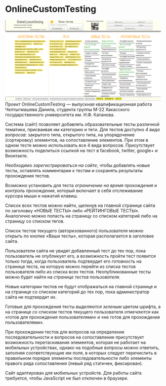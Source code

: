 # OnlineCustomTesting
![The main page of system](https://github.com/Cheltigmashev/oct/raw/master/OnlineCustomTestingMainPage.png)
Проект OnlineCustomTesting — выпускная квалификационная работа Челтыгмашева Данила, студента группы М-22 Хакасского государственного университета им. Н.Ф. Катанова.

Система (сайт) позволяет добавлять образовательные тесты различной тематики, присваивая им категорию и теги. Для тестов доступно *4 вида вопросов*: закрытого типа, открытого типа, на упорядочение (сортировку) элементов, на сопоставление элементов. При этом в одном тесте можно использовать все 4 вида вопросов. Присутствует возможность поделиться ссылкой на тест в facebook, twitter, google+ и Вконтакте.

Необходимо *зарегистрироваться на сайте*, чтобы добавлять новые тесты, оставлять комментарии к тестам и сохранять результаты прохождения тестов.

Возможно установить для теста *ограничение на время прохождения* и *контроль прохождения*, который включает в себя отслеживание курсора мыши и нажатий клавиш.

Список всех тестов можно найти, щелкнув на главной странице сайта по заголовку «НОВЫЕ ТЕСТЫ» либо «РЕЙТИНГОВЫЕ ТЕСТЫ». Аналогично можно попасть на страницу со списком категорий либо на страницу со списком тегов.

Список тестов текущего (авторизованного) пользователя можно открыть по кнопке «Ваши тесты», которая располагается в заголовке сайта.

Пользователи сайта не увидят добавленный тест до тех пор, пока пользователь не опубликует его, а возможность пройти тест появится только тогда, когда пользователь подтвердит его *готовность* на странице теста, на которую можно перейти из списка тестов пользователя либо из списка всех тестов. Неопубликованные тесты можно будет найти на *странице тестов пользователя*.

Новые категории тестов не будут отображаться на главной странице и на странице со списком категорий до тех пор, пока администратор сайта не подтвердит их.

Готовые для прохождения тесты *выделяются зеленым* цветом шрифта, а на странице со списком тестов текущего пользователя *отмечаются* как «готов для прохождения пользователями« и «не готов для прохождения пользователями».

При прохождении тестов для вопросов на определение последовательности и вопросов на сопоставление присутствует возможность перетаскивания элементов, которая не работает на мобильных устройствах, однако на подобные вопросы можно ответить, заполняя соответствующие им поля, в которых следует перечислить в правильном порядке элементы последовательности либо элементы правого ряда сопоставления (левый ряд статичен, фиксирован).

Сайт адаптирован для мобильных устройств. Для работы сайта требуется, чтобы JavaScript не был отключен в браузере.
